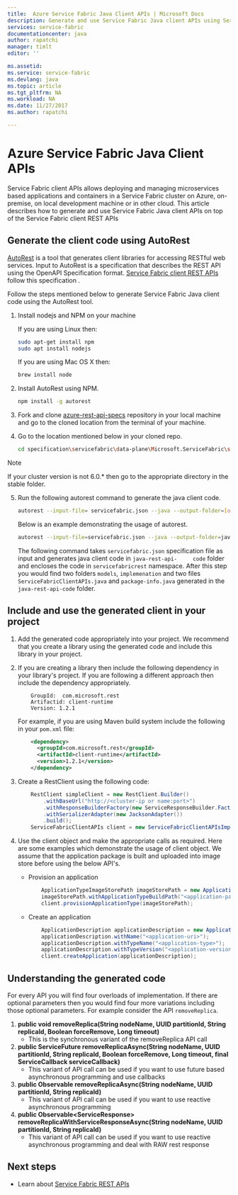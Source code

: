 ```yaml
---
title:  Azure Service Fabric Java Client APIs | Microsoft Docs
description: Generate and use Service Fabric Java client APIs using Service Fabric client REST API specification
services: service-fabric
documentationcenter: java
author: rapatchi
manager: timlt
editor: ''

ms.assetid:
ms.service: service-fabric
ms.devlang: java
ms.topic: article
ms.tgt_pltfrm: NA
ms.workload: NA
ms.date: 11/27/2017
ms.author: rapatchi

---
```

# Azure Service Fabric Java Client APIs

Service Fabric client APIs allows deploying and managing microservices based applications and containers in a Service Fabric cluster on Azure, on-premise, on local development machine or in other cloud. This article describes how to generate and use Service Fabric Java client APIs on top of the Service Fabric client REST APIs

## Generate the client code using AutoRest

[AutoRest](https://github.com/Azure/autorest) is a tool that generates client libraries for accessing RESTful web services. Input to AutoRest is a specification that describes the REST API using the OpenAPI Specification format. [Service Fabric client REST APIs](https://github.com/Azure/azure-rest-api-specs/tree/master/specification/servicefabric/data-plane) follow this specification .

Follow the steps mentioned below to generate Service Fabric Java client code using the AutoRest tool.

1. Install nodejs and NPM on your machine

	If you are using Linux then:
	```bash
	sudo apt-get install npm
	sudo apt install nodejs
	```
	If you are using Mac OS X then:
	```bash
	brew install node
	```

2. Install AutoRest using NPM.
	```bash
	npm install -g autorest
	```

3. Fork and clone [azure-rest-api-specs](https://github.com/Azure/azure-rest-api-specs)  repository in your local machine and go to the cloned location from the terminal of your machine.


4. Go to the location mentioned below in your cloned repo.
	```bash
	cd specification\servicefabric\data-plane\Microsoft.ServiceFabric\stable\6.0
	```

> [!NOTE]
> If your cluster version is not 6.0.* then go to the appropriate directory in the stable folder.
>	

5. Run the following autorest command to generate the java client code.
	
	```bash
	autorest --input-file= servicefabric.json --java --output-folder=[output-folder-name] --namespace=[namespace-of-generated-client]
	```
   Below is an example demonstrating the usage of autorest.
   
	```bash
	autorest --input-file=servicefabric.json --java --output-folder=java-rest-api-code --namespace=servicefabricrest
	```
   
   The following command takes ``servicefabric.json`` specification file as input and generates java client code in ``java-rest-api-	 code`` folder and encloses the code in  ``servicefabricrest`` namespace. After this step you would find two folders ``models``, ``implemenation`` and two files ``ServiceFabricClientAPIs.java`` and ``package-info.java`` generated in the ``java-rest-api-code`` folder.


## Include and use the generated client in your project

1. Add the generated code appropriately into your project. We recommend that you create a library using the generated code and include this library in your project.
2. If you are creating a library then include the following dependency in your library's project. If you are following a different approach then include the dependency appropriately.

	```
		GroupId:  com.microsoft.rest
		Artifactid: client-runtime
		Version: 1.2.1
	```
	For example, if you are using Maven build system include the following in your ``pom.xml`` file:

	```xml
		<dependency>
		  <groupId>com.microsoft.rest</groupId>
		  <artifactId>client-runtime</artifactId>
		  <version>1.2.1</version>
		</dependency>
	```

3. Create a RestClient using the following code:

	```java
		RestClient simpleClient = new RestClient.Builder()
			.withBaseUrl("http://<cluster-ip or name:port>")
			.withResponseBuilderFactory(new ServiceResponseBuilder.Factory())
			.withSerializerAdapter(new JacksonAdapter())
			.build();
		ServiceFabricClientAPIs client = new ServiceFabricClientAPIsImpl(simpleClient);
	```
4. Use the client object and make the appropriate calls as required. Here are some examples which demonstrate the usage of client object. We assume that the application package is built and uploaded into image store before using the below API's.
	* Provision an application
	
		```java
			ApplicationTypeImageStorePath imageStorePath = new ApplicationTypeImageStorePath();
			imageStorePath.withApplicationTypeBuildPath("<application-path-in-image-store>");
			client.provisionApplicationType(imageStorePath);
		```
	* Create an application

		```java
			ApplicationDescription applicationDescription = new ApplicationDescription();
			applicationDescription.withName("<application-uri>");
			applicationDescription.withTypeName("<application-type>");
			applicationDescription.withTypeVersion("<application-version>");
			client.createApplication(applicationDescription);
		```

## Understanding the generated code
For every API you will find four overloads of implementation. If there are optional parameters then you would find four more variations including those optional parameters. For example consider the API ``removeReplica``.
 1. **public void removeReplica(String nodeName, UUID partitionId, String replicaId, Boolean forceRemove, Long timeout)**
	* This is the synchronous variant of the removeReplica API call
 2. **public ServiceFuture<Void> removeReplicaAsync(String nodeName, UUID partitionId, String replicaId, Boolean forceRemove, Long timeout, final ServiceCallback<Void> serviceCallback)**
	* This variant of API call can be used if you want to use future based asynchronous programming and use callbacks
 3. **public Observable<Void> removeReplicaAsync(String nodeName, UUID partitionId, String replicaId)**
	* This variant of API call can be used if you want to use reactive asynchronous programming
 4. **public Observable<ServiceResponse<Void>> removeReplicaWithServiceResponseAsync(String nodeName, UUID partitionId, String replicaId)**
	* This variant of API call can be used if you want to use reactive asynchronous programming and deal with RAW rest response

## Next steps
* Learn about [Service Fabric REST APIs](https://docs.microsoft.com/en-us/rest/api/servicefabric/)

